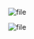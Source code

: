 ![file](https://user-images.githubusercontent.com/27245617/57755291-97fb1d00-7701-11e9-8dd7-b864bdf3a77a.gif)

![file](https://user-images.githubusercontent.com/27245617/60166610-8897e500-9812-11e9-8e87-88bc2bf82bcf.gif)
